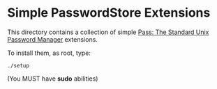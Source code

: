 # Simple PasswordStore Extensions

This directory contains a collection of simple [Pass: The Standard Unix
Password Manager](https://www.passwordstore.org/) extensions.

To install them, as root, type:

```
./setup
```

(You MUST have **sudo** abilities)
